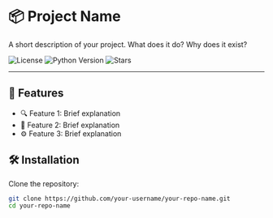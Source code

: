 # 📦 Project Name

A short description of your project. What does it do? Why does it exist?

![License](https://img.shields.io/github/license/your-username/your-repo-name)
![Python Version](https://img.shields.io/badge/python-3.8+-blue.svg)
![Stars](https://img.shields.io/github/stars/your-username/your-repo-name?style=social)

---

## 🚀 Features

- 🔍 Feature 1: Brief explanation
- 🧠 Feature 2: Brief explanation
- ⚙️ Feature 3: Brief explanation

## 🛠️ Installation

Clone the repository:

```bash
git clone https://github.com/your-username/your-repo-name.git
cd your-repo-name
